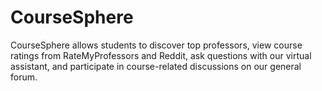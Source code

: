 # CourseSphere
CourseSphere allows students to discover top professors, view course ratings from RateMyProfessors and Reddit, ask questions with our virtual assistant, and participate in course-related discussions on our general forum.
